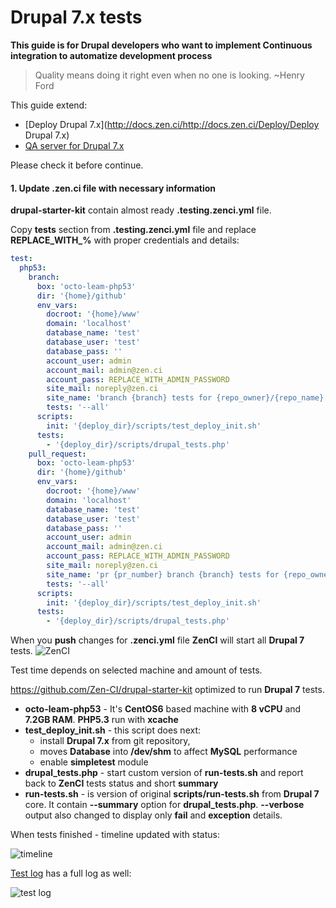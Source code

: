 # Drupal 7.x tests

**This guide is for Drupal developers who want to implement Continuous integration to automatize development process**

> Quality means doing it right even when no one is looking. ~Henry Ford

This guide extend:
- [Deploy  Drupal 7.x](http://docs.zen.ci/http://docs.zen.ci/Deploy/Deploy Drupal 7.x)
- [QA server for Drupal 7.x](http://docs.zen.ci/qa-server/qa-server-drupal-7x)

Please check it before continue.

#### 1. Update .zen.ci file with necessary information

**drupal-starter-kit** contain almost ready **.testing.zenci.yml** file. 

Copy **tests** section from  **.testing.zenci.yml** file and replace **REPLACE\_WITH\_%** with proper credentials and details:

```yaml
test:
  php53:
    branch:
      box: 'octo-leam-php53'
      dir: '{home}/github'
      env_vars:
        docroot: '{home}/www'
        domain: 'localhost'
        database_name: 'test'
        database_user: 'test'
        database_pass: ''
        account_user: admin
        account_mail: admin@zen.ci
        account_pass: REPLACE_WITH_ADMIN_PASSWORD
        site_mail: noreply@zen.ci
        site_name: 'branch {branch} tests for {repo_owner}/{repo_name}'
        tests: '--all'
      scripts:
        init: '{deploy_dir}/scripts/test_deploy_init.sh'
      tests:
        - '{deploy_dir}/scripts/drupal_tests.php'
    pull_request:
      box: 'octo-leam-php53'
      dir: '{home}/github'
      env_vars:
        docroot: '{home}/www'
        domain: 'localhost'
        database_name: 'test'
        database_user: 'test'
        database_pass: ''
        account_user: admin
        account_mail: admin@zen.ci
        account_pass: REPLACE_WITH_ADMIN_PASSWORD
        site_mail: noreply@zen.ci
        site_name: 'pr {pr_number} branch {branch} tests for {repo_owner}/{repo_name}'
        tests: '--all'
      scripts:
        init: '{deploy_dir}/scripts/test_deploy_init.sh'
      tests:
        - '{deploy_dir}/scripts/drupal_tests.php'
```

When you **push** changes for **.zenci.yml** file  **ZenCI** will start all **Drupal 7** tests.
![ZenCI](http://docs.zen.ci/files/Screen_Shot_2016-06-12_at_4.37.16_PM.png) 

Test time depends on selected machine and amount of tests.

https://github.com/Zen-CI/drupal-starter-kit optimized to run **Drupal 7** tests.

- **octo-leam-php53** - It's **CentOS6** based machine with **8 vCPU** and **7.2GB RAM**. **PHP5.3** run with **xcache**
- **test_deploy_init.sh** - this script does next:
    - install **Drupal 7.x** from git repository,
    - moves **Database** into **/dev/shm** to affect **MySQL** performance 
    - enable **simpletest** module
-  **drupal_tests.php** - start custom version of **run-tests.sh** and report back to **ZenCI** tests status and short **summary**
-  **run-tests.sh** - is version of original **scripts/run-tests.sh** from **Drupal 7** core. It contain **--summary** option for **drupal_tests.php**. **--verbose** output also changed to display only **fail** and **exception** details.

When tests finished - timeline updated with status:

![timeline](http://docs.zen.ci/files/Screen_Shot_2016-06-12_at_5.20.52_PM.png) 

[Test log](https://zen.ci/ZenCI-example/drupal-starter-kit/test/test-php53-ZenCI-example_drupal-starter-kit_master-7281) has a full log as well:

![test log](http://docs.zen.ci/files/Screen_Shot_2016-06-12_at_5.21.48_PM.png) 


